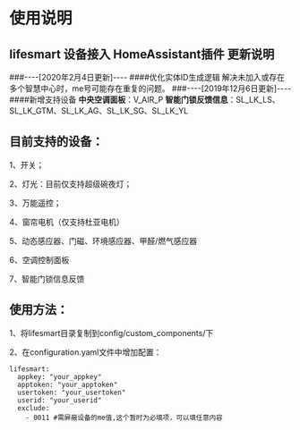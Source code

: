 使用说明
==== 
lifesmart 设备接入 HomeAssistant插件
更新说明
-------  
###----[2020年2月4日更新]----
####优化实体ID生成逻辑
解决未加入或存在多个智慧中心时，me号可能存在重复的问题。
###----[2019年12月6日更新]----
####新增支持设备
**中央空调面板**：V_AIR_P
**智能门锁反馈信息**：SL_LK_LS、SL_LK_GTM、SL_LK_AG、SL_LK_SG、SL_LK_YL

目前支持的设备：
-------  
1、开关；

2、灯光：目前仅支持超级碗夜灯；

3、万能遥控；

4、窗帘电机（仅支持杜亚电机）

5、动态感应器、门磁、环境感应器、甲醛/燃气感应器

6、空调控制面板

7、智能门锁信息反馈

使用方法：
-------  
1、将lifesmart目录复制到config/custom_components/下

2、在configuration.yaml文件中增加配置：

```
lifesmart:
  appkey: "your_appkey" 
  apptoken: "your_apptoken"
  usertoken: "your_usertoken" 
  userid: "your_userid"
  exclude:
    - 0011 #需屏蔽设备的me值,这个暂时为必填项，可以填任意内容
```
    
